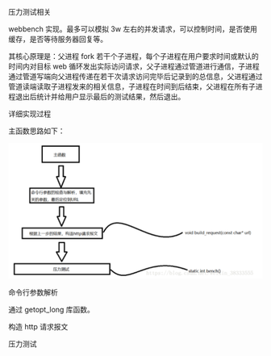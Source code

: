 压力测试相关

webbench 实现。最多可以模拟 3w 左右的并发请求，可以控制时间，是否使用缓存，是否等待服务器回复等。

其核心原理是：父进程 fork 若干个子进程，每个子进程在用户要求时间或默认的时间内对目标 web 循环发出实际访问请求，父子进程通过管道进行通信，子进程通过管道写端向父进程传递在若干次请求访问完毕后记录到的总信息，父进程通过管道读端读取子进程发来的相关信息，子进程在时间到后结束，父进程在所有子进程退出后统计并给用户显示最后的测试结果，然后退出。

详细实现过程

主函数思路如下：

<img src="assets/image-20210729140053562.png" alt="image-20210729140053562" style="zoom: 50%;" />

命令行参数解析

通过 getopt_long 库函数。

构造 http 请求报文

压力测试

